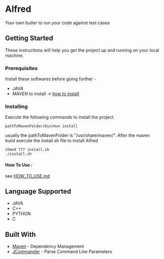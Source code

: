 # Alfred
Your own butler to run your code against test cases

## Getting Started
These instructions will help you get the project up and running on your local machine.

### Prerequisites
Install these softwares before going further - 
* *JAVA*
* *MAVEN* to install -> [how to install](https://www.mkyong.com/maven/how-to-install-maven-in-ubuntu/)

### Installing
Execute the following commands to install the project.
```
pathToMavenFolder/bin/mvn install
```
usually the pathToMavenFolder is "/usr/share/maven/".
After the maven build execute the install.sh file to install Alfred
```
chmod 777 install.sh
./install.sh
```
#### How To Use : 
see [HOW_TO_USE.md](https://github.com/nkg447/Alfred/blob/master/HOW_TO_USE.md)

## Language Supported 
* JAVA
* C++
* PYTHON
* C

## Built With
* [Maven](https://maven.apache.org/) - Dependency Management
* [JCommander](jcommander.org) - Parse Command Line Parameters

